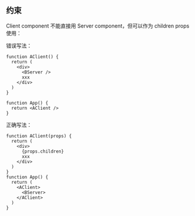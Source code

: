 
## 约束

Client component 不能直接用 Server component，但可以作为 children props 使用：

错误写法：

```tsx
function AClient() {
  return (
    <div>
      <BServer />
      xxx
    </div>
  )
}

function App() {
  return <AClient />
}
```

正确写法：
```tsx
function AClient(props) {
  return (
    <div>
      {props.children}
      xxx
    </div>
  )
}
function App() {
  return (
    <AClient>
      <BServer>
    </AClient>
  )
}
```